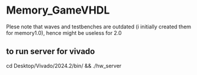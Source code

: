 # Memory_GameVHDL

Plese note that waves and testbenches are outdated (i initially created them for memory1.0), hence might be useless for 2.0

## to run server for vivado 
cd Desktop/Vivado/2024.2/bin/ && ./hw_server 
